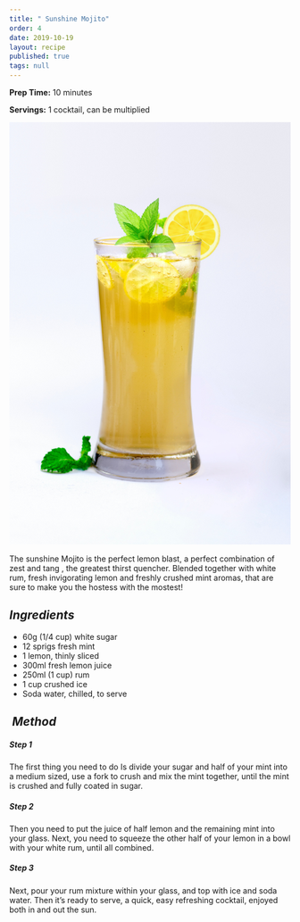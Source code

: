 ```yaml
---
title: " Sunshine Mojito"
order: 4
date: 2019-10-19
layout: recipe
published: true
tags: null
---
```



**Prep Time:** 10 minutes 

**Servings:** 1 cocktail, can be multiplied



![Lemon and Mint Mojito in a glass](../uploads/pixzolo-photography-clmch3ayghk-unsplash.jpg " Sunshine Mojito")

The sunshine Mojito is the perfect lemon blast, a perfect combination of zest and tang , the greatest thirst quencher. Blended together with white rum, fresh invigorating lemon and freshly crushed mint aromas, that are sure to make you the hostess with the mostest!

## *Ingredients* 

* 60g (1/4 cup) white sugar
* 12 sprigs fresh mint
* 1 lemon, thinly sliced
* 300ml fresh lemon juice
* 250ml (1 cup) rum
* 1 cup crushed ice
* Soda water, chilled, to serve

##  *Method*

##### *Step 1*

The first thing you need to do Is divide your sugar and half of your mint into a medium sized, use a fork to crush and mix the mint together, until the mint is crushed and fully coated in sugar.

##### *Step 2*

Then you need to put the juice of half lemon and the remaining mint into your glass. Next, you need to squeeze the other half of your lemon in a bowl with your white rum, until all combined. 

##### *Step 3*

Next, pour your rum mixture within your glass, and top with ice and soda water. Then it’s ready to serve, a quick, easy refreshing cocktail, enjoyed both in and out the sun.